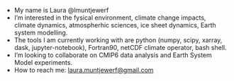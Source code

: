 - My name is Laura @lmuntjewerf
- I’m interested in the fysical environment, climate change impacts, climate dynamics, atmospherhic sciences, ice sheet dynamics, Earth system modelling. 
- The tools I am currently working with are python (numpy, scipy, xarray, dask, jupyter-notebook), Fortran90, netCDF climate operator, bash shell. 
- I’m looking to collaborate on CMIP6 data analysis and Earth System Model experiments. 
- How to reach me: laura.muntjewerf@gmail.com

<!---
lmuntjewerf/lmuntjewerf is a ✨ special ✨ repository because its `README.md` (this file) appears on your GitHub profile.
You can click the Preview link to take a look at your changes.
--->
